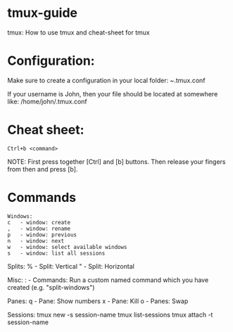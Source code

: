 # tmux-guide
tmux: How to use tmux and cheat-sheet for tmux

Configuration:
============
Make sure to create a configuration in your local folder:
    ~.tmux.conf

If your username is John, then your file should be located at somewhere like:
    /home/john/.tmux.conf

Cheat sheet:
============
    Ctrl+b <command>
NOTE: First press together [Ctrl] and [b] buttons. Then release your fingers from then and press [b].

Commands
============
    Windows:
    c	- window: create
    ,	- window: rename
    p	- window: previous
    n	- window: next
    w	- window: select available windows
    s	- window: list all sessions

Splits:
    %	- Split: Vertical
    "	- Split: Horizontal

Misc:
    :	- Commands: Run a custom named command which you have created (e.g. "split-windows")

Panes:
    q  - Pane: Show numbers
    x  - Pane: Kill
    o  - Panes: Swap

Sessions:
    tmux new -s session-name
    tmux list-sessions
    tmux attach -t session-name
